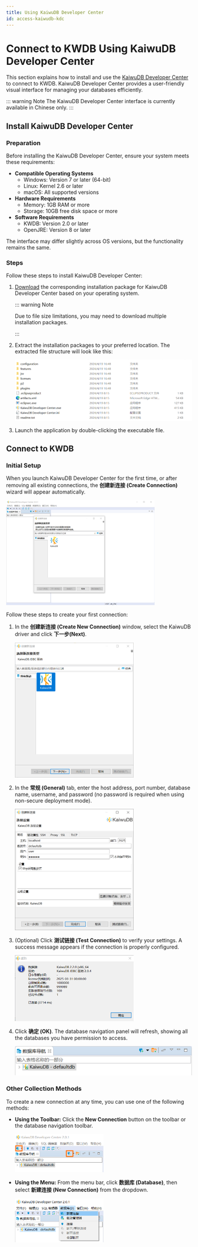 ```yaml
---
title: Using KaiwuDB Developer Center
id: access-kaiwudb-kdc
---
```


# Connect to KWDB Using KaiwuDB Developer Center

This section explains how to install and use the [KaiwuDB Developer Center](../../kaiwudb-developer-center/overview.md) to connect to KWDB. KaiwuDB Developer Center provides a user-friendly visual interface for managing your databases efficiently.

::: warning Note
The KaiwuDB Developer Center interface is currently available in Chinese only.
:::

## Install KaiwuDB Developer Center

### Preparation

Before installing the KaiwuDB Developer Center, ensure your system meets these requirements:

- **Compatible Operating Systems**
  - Windows: Version 7 or later (64-bit)
  - Linux: Kernel 2.6 or later
  - macOS: All supported versions
- **Hardware Requirements**
  - Memory: 1GB RAM or more
  - Storage: 10GB free disk space or more
- **Software Requirements**
  - KWDB: Version 2.0 or later
  - OpenJRE: Version 8 or later

The interface may differ slightly across OS versions, but the functionality remains the same.

### Steps

Follow these steps to install KaiwuDB Developer Center:

1. [Download](https://gitee.com/kwdb/kwdb/releases) the corresponding installation package for KaiwuDB Developer Center based on your operating system.

   ::: warning Note

   Due to file size limitations, you may need to download multiple installation packages.

   :::

2. Extract the installation packages to your preferred location. The extracted file structure will look like this:

   ![](../../static/quickstart/kdc-package.png)

3. Launch the application by double-clicking the executable file.

## Connect to KWDB

### Initial Setup

When you launch KaiwuDB Developer Center for the first time, or after removing all existing connections, the **创建新连接 (Create Connection)** wizard will appear automatically.

<img src="../../static/quickstart/kdc-connect-default.png" style="width: 80%; height: auto;" />

Follow these steps to create your first connection:

1. In the **创建新连接 (Create New Connection)** window, select the KaiwuDB driver and click **下一步(Next)**.

   <img src="../../static/quickstart/create-connect-01.png" style="width: 67%; height: auto;" />

2. In the **常规 (General)** tab, enter the host address, port number, database name, username, and password (no password is required when using non-secure deployment mode).

   <img src="../../static/quickstart/create-connect-02.png" style="width: 67%; height: auto;" />

3. (Optional) Click **测试链接 (Test Connection)** to verify your settings. A success message appears if the connection is properly configured.

   <img src="../../static/quickstart/license.png" style="width: 67%; height: auto;" />

4. Click **确定 (OK)**. The database navigation panel will refresh, showing all the databases you have permission to access.

   ![](../../static/quickstart/kdc-navigation.png)

### Other Collection Methods

To create a new connection at any time, you can use one of the following methods:

- **Using the Toolbar:** Click the **New Connection** button on the toolbar or the database navigation toolbar.

   <img src="../../static/quickstart/kdc-connection-button.png" style="width: 50%; height: auto;" />

- **Using the Menu:** From the menu bar, click **数据库 (Database)**, then select **新建连接 (New Connection)** from the dropdown.

   <img src="../../static/quickstart/kdc-connection-menu.png" style="width: 50%; height: auto;" />
